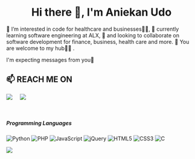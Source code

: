 <h1 align='center'> Hi there 👋, I'm Aniekan Udo </h1>
<p>👀 I’m interested in code for healthcare and businesses👩‍💻, 
🌱 currently learning software engineering at ALX,
💞️ and looking to collaborate on software development for finance, business, health care and more.
🎉 You are welcome to my hub👩‍💻 . <p>I'm expecting messages from you💌</p> 
</p>
<h2>📫 REACH ME ON </h2>
 <p> 
  
  <a href="https://twitter.com/anigram3"><img src="https://img.shields.io/badge/twitter-%231DA1F2.svg?&style=for-the-badge&logo=twitter&logoColor=white" /></a>&nbsp;&nbsp;&nbsp;&nbsp;
  <a href="https://www.linkedin.com/in/aniekan-udo-762429208"><img src="https://img.shields.io/badge/linkedin-%230077B5.svg?&style=for-the-badge&logo=linkedin&logoColor=white" /></a>&nbsp;&nbsp;&nbsp;&nbsp;
 </p><br>
 <h5>Programming Languages</h5>
<p>
  <img alt="Python" src="https://img.shields.io/badge/python%20-%2314354C.svg?&style=for-the-badge&logo=python&logoColor=white"/>
  <img alt="PHP" src="https://img.shields.io/badge/php%20-%2300599c.svg?&style=for-the-badge&logo=php&logoColor=white"/>
  <img alt="JavaScript" src="https://img.shields.io/badge/javascript%20-%23323330.svg?&style=for-the-badge&logo=javascript&logoColor=%23F7DF1E"/>
  <img alt="jQuery" src="https://img.shields.io/badge/jquery%20-%230769AD.svg?&style=for-the-badge&logo=jquery&logoColor=white"/>
  <img alt="HTML5" src="https://img.shields.io/badge/html5%20-%23E34F26.svg?&style=for-the-badge&logo=html5&logoColor=white"/>
  <img alt="CSS3" src="https://img.shields.io/badge/css3%20-%231572B6.svg?&style=for-the-badge&logo=css3&logoColor=white"/>
  <img alt="C" src="https://img.shields.io/badge/c%20-%2300599C.svg?&style=for-the-badge&logo=c&logoColor=white"/>

</p>
<img src="https://media.giphy.com/media/sxSbWIJ1VhbOhDyOtG/giphy.gif">
<!---
Dr-Aniekan-Udo/Dr-Aniekan-Udo is a ✨ special ✨ repository because its `README.md` (this file) appears on your GitHub profile.
You can click the Preview link to take a look at your changes.
--->
